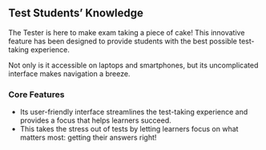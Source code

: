 ﻿## **Test Students’ Knowledge**

The Tester is here to make exam taking a piece of cake! This innovative feature has been designed to provide students with the best possible test-taking experience.

Not only is it accessible on laptops and smartphones, but its uncomplicated interface makes navigation a breeze.

### **Core Features**

-   Its user-friendly interface streamlines the test-taking experience and provides a focus that helps learners succeed.
-   This takes the stress out of tests by letting learners focus on what matters most: getting their answers right!
